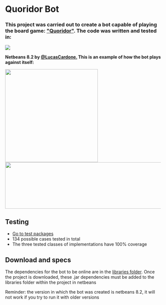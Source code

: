 # Quoridor Bot
<h3>This project was carried out to create a bot capable of playing the board game: <a href = "https://es.wikipedia.org/wiki/Quoridor">"Quoridor"</a>. The code was written and tested in:</h3>

<div style="display: inline_block">
   <img align = "auto" src = "https://img.shields.io/badge/Java-ED8B00?style=for-the-badge&logo=java&logoColor=white">
   <p align = "auto"><b>Netbeans 8.2 by <a href = "https://github.com/lucascardone">@LucasCardone.</a> This is an example of how the bot plays against itself:</b></p>
</div>
<div style="display: inline_block">
  <img align = "auto" height="300" width= "300" src="https://user-images.githubusercontent.com/89162737/170126118-2f98b09c-070f-4e05-83b2-f324937db91f.gif"/>
  <img align = "top" height="150" width= "550" src="https://github-readme-stats.vercel.app/api/top-langs/?username=lucascardone&layout=compact&langs_count=7&theme=dark"/>
</div>

## Testing
- <a href = "https://github.com/lucascardone/EDA_Challenge/tree/master/test/test">Go to test packages</a>
- 134 possible cases tested in total
- The three tested classes of implementations have 100% coverage

## Download and specs
<p>The dependencies for the bot to be online are in the <a href = "https://github.com/lucascardone/EDA_Challenge/tree/master/libraries">libraries folder</a>. Once the project is downloaded, these .jar dependencies must be added to the libraries folder within the project in netbeans</p>
<p>Reminder: the version in which the bot was created is netbeans 8.2, it will not work if you try to run it with older versions</p>
